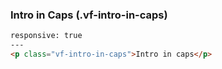 ### Intro in Caps (.vf-intro-in-caps)
```html
responsive: true
---
<p class="vf-intro-in-caps">Intro in caps</p>
```

